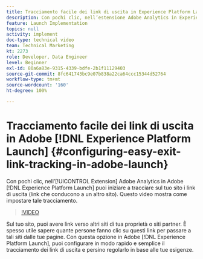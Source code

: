 ```yaml
---
title: Tracciamento facile dei link di uscita in Experience Platform Launch
description: Con pochi clic, nell’estensione Adobe Analytics in Experience Platform Launch puoi iniziare a tracciare sul tuo sito i link di uscita (link che conducono a un altro sito). Questo video mostra come impostare tale tracciamento.
feature: Launch Implementation
topics: null
activity: implement
doc-type: technical video
team: Technical Marketing
kt: 2273
role: Developer, Data Engineer
level: Beginner
exl-id: 80a6a83e-9315-4339-bdfe-2b1f11129403
source-git-commit: 8fc641743bc9e07b838a22ca64ccc15344d52764
workflow-type: tm+mt
source-wordcount: '160'
ht-degree: 100%

---
```


# Tracciamento facile dei link di uscita in Adobe [!DNL Experience Platform Launch] {#configuring-easy-exit-link-tracking-in-adobe-launch}

Con pochi clic, nell’[!UICONTROL Extension] Adobe Analytics in Adobe [!DNL Experience Platform Launch] puoi iniziare a tracciare sul tuo sito i link di uscita (link che conducono a un altro sito). Questo video mostra come impostare tale tracciamento.

>[!VIDEO](https://video.tv.adobe.com/v/25763/?quality=12&learn=on)

Sul tuo sito, puoi avere link verso altri siti di tua proprietà o siti partner. È spesso utile sapere quante persone fanno clic su questi link per passare a tali siti dalle tue pagine. Con questa opzione in Adobe [!DNL Experience Platform Launch], puoi configurare in modo rapido e semplice il tracciamento dei link di uscita e persino regolarlo in base alle tue esigenze.
